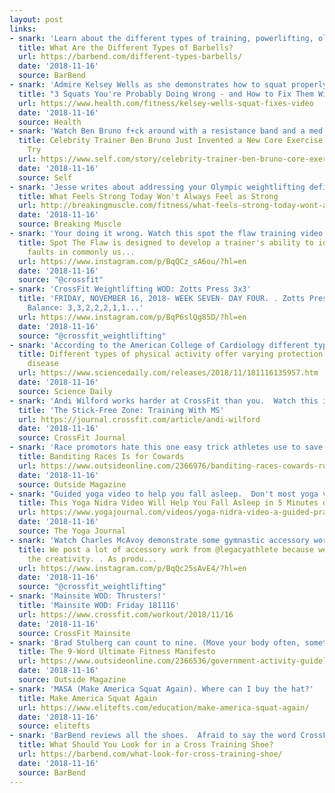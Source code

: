 ```yaml
---
layout: post
links:
- snark: 'Learn about the different types of training, powerlifting, oly, and deadlift barbells.'
  title: What Are the Different Types of Barbells?
  url: https://barbend.com/different-types-barbells/
  date: '2018-11-16'
  source: BarBend
- snark: 'Admire Kelsey Wells as she demonstrates how to squat properly.'
  title: "3 Squats You're Probably Doing Wrong - and How to Fix Them With Kelsey Wells"
  url: https://www.health.com/fitness/kelsey-wells-squat-fixes-video
  date: '2018-11-16'
  source: Health
- snark: 'Watch Ben Bruno f+ck around with a resistance band and a med ball.'
  title: Celebrity Trainer Ben Bruno Just Invented a New Core Exercise You Should
    Try
  url: https://www.self.com/story/celebrity-trainer-ben-bruno-core-exercise-you-should-try
  date: '2018-11-16'
  source: Self
- snark: 'Jesse writes about addressing your Olympic weightlifting deficiencies.'
  title: What Feels Strong Today Won't Always Feel as Strong
  url: http://breakingmuscle.com/fitness/what-feels-strong-today-wont-always-feel-as-strong
  date: '2018-11-16'
  source: Breaking Muscle
- snark: 'Your doing it wrong. Watch this spot the flaw training video.'
  title: Spot The Flaw is designed to develop a trainer's ability to identify technique
    faults in commonly us...
  url: https://www.instagram.com/p/BqQCz_sA6ou/?hl=en
  date: '2018-11-16'
  source: "@crossfit"
- snark: 'CrossFit Weightlifting WOD: Zotts Press 3x3'
  title: 'FRIDAY, NOVEMBER 16, 2018- WEEK SEVEN- DAY FOUR. . Zotts Press: 3×3. . Snatch
    Balance: 3,3,2,2,2,1,1...'
  url: https://www.instagram.com/p/BqP6slQg85D/?hl=en
  date: '2018-11-16'
  source: "@crossfit_weightlifting"
- snark: 'According to the American College of Cardiology different types of exercise produce differing benefits.  Shocking!'
  title: Different types of physical activity offer varying protection against heart
    disease
  url: https://www.sciencedaily.com/releases/2018/11/181116135957.htm
  date: '2018-11-16'
  source: Science Daily
- snark: 'Andi Wilford works harder at CrossFit than you.  Watch this inspiring video.'
  title: 'The Stick-Free Zone: Training With MS'
  url: https://journal.crossfit.com/article/andi-wilford
  date: '2018-11-16'
  source: CrossFit Journal
- snark: 'Race promotors hate this one easy trick athletes use to save money. (assholes)'
  title: Banditing Races Is for Cowards 
  url: https://www.outsideonline.com/2366976/banditing-races-cowards-runners-world?utm_campaign=rss&utm_source=rss&utm_medium=xmlfeed
  date: '2018-11-16'
  source: Outside Magazine
- snark: "Guided yoga video to help you fall asleep.  Don't most yoga videos inspire sleepiness?"
  title: This Yoga Nidra Video Will Help You Fall Asleep in 5 Minutes or Less Tonight
  url: https://www.yogajournal.com/videos/yoga-nidra-video-a-guided-practice-for-deep-relaxation
  date: '2018-11-16'
  source: The Yoga Journal
- snark: 'Watch Charles McAvoy demonstrate some gymnastic accessory work.'
  title: We post a lot of accessory work from @legacyathlete because we appreciate
    the creativity. . As produ...
  url: https://www.instagram.com/p/BqQc25sAvE4/?hl=en
  date: '2018-11-16'
  source: "@crossfit_weightlifting"
- snark: 'Mainsite WOD: Thrusters!'
  title: 'Mainsite WOD: Friday 181116'
  url: https://www.crossfit.com/workout/2018/11/16
  date: '2018-11-16'
  source: CrossFit Mainsite
- snark: 'Brad Stulberg can count to nine. (Move your body often, sometimes hard. Every bit counts.)'
  title: The 9-Word Ultimate Fitness Manifesto
  url: https://www.outsideonline.com/2366536/government-activity-guidelines?utm_campaign=rss&utm_source=rss&utm_medium=xmlfeed
  date: '2018-11-16'
  source: Outside Magazine
- snark: 'MASA (Make America Squat Again). Where can I buy the hat?'
  title: Make America Squat Again
  url: https://www.elitefts.com/education/make-america-squat-again/
  date: '2018-11-16'
  source: elitefts
- snark: 'BarBend reviews all the shoes.  Afraid to say the word CrossFit.'
  title: What Should You Look for in a Cross Training Shoe?
  url: https://barbend.com/what-look-for-cross-training-shoe/
  date: '2018-11-16'
  source: BarBend
---
```

